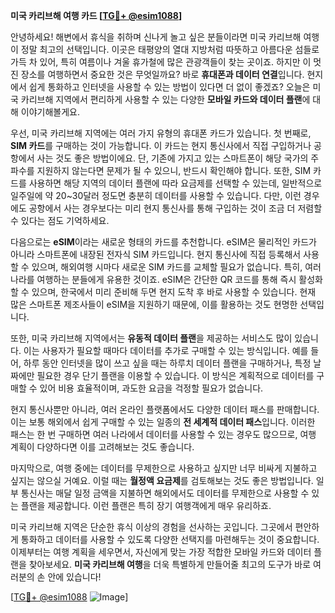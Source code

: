 **미국 카리브해 여행 카드 [[TG💪+ @esim1088](https://t.me/s/esim1088)]**

안녕하세요! 해변에서 휴식을 취하며 신나게 놀고 싶은 분들이라면 미국 카리브해 여행이 정말 최고의 선택입니다. 이곳은 태평양의 열대 지방처럼 따뜻하고 아름다운 섬들로 가득 차 있어, 특히 여름이나 겨울 휴가철에 많은 관광객들이 찾는 곳이죠. 하지만 이 멋진 장소를 여행하면서 중요한 것은 무엇일까요? 바로 **휴대폰과 데이터 연결**입니다. 현지에서 쉽게 통화하고 인터넷을 사용할 수 있는 방법이 있다면 더 없이 좋겠죠? 오늘은 미국 카리브해 지역에서 편리하게 사용할 수 있는 다양한 **모바일 카드와 데이터 플랜**에 대해 이야기해볼게요.

우선, 미국 카리브해 지역에는 여러 가지 유형의 휴대폰 카드가 있습니다. 첫 번째로, **SIM 카드**를 구매하는 것이 가능합니다. 이 카드는 현지 통신사에서 직접 구입하거나 공항에서 사는 것도 좋은 방법이에요. 단, 기존에 가지고 있는 스마트폰이 해당 국가의 주파수를 지원하지 않는다면 문제가 될 수 있으니, 반드시 확인해야 합니다. 또한, SIM 카드를 사용하면 해당 지역의 데이터 플랜에 따라 요금제를 선택할 수 있는데, 일반적으로 일주일에 약 20~30달러 정도면 충분히 데이터를 사용할 수 있습니다. 다만, 이런 경우에도 공항에서 사는 경우보다는 미리 현지 통신사를 통해 구입하는 것이 조금 더 저렴할 수 있다는 점도 기억하세요.

다음으로는 **eSIM**이라는 새로운 형태의 카드를 추천합니다. eSIM은 물리적인 카드가 아니라 스마트폰에 내장된 전자식 SIM 카드입니다. 현지 통신사에 직접 등록해서 사용할 수 있으며, 해외여행 시마다 새로운 SIM 카드를 교체할 필요가 없습니다. 특히, 여러 나라를 여행하는 분들에게 유용한 것이죠. eSIM은 간단한 QR 코드를 통해 즉시 활성화할 수 있으며, 한국에서 미리 준비해 두면 현지 도착 후 바로 사용할 수 있습니다. 현재 많은 스마트폰 제조사들이 eSIM을 지원하기 때문에, 이를 활용하는 것도 현명한 선택입니다.

또한, 미국 카리브해 지역에서는 **유동적 데이터 플랜**을 제공하는 서비스도 많이 있습니다. 이는 사용자가 필요할 때마다 데이터를 추가로 구매할 수 있는 방식입니다. 예를 들어, 하루 동안 인터넷을 많이 쓰고 싶을 때는 하루치 데이터 플랜을 구매하거나, 특정 날짜에만 필요한 경우 단기 플랜을 이용할 수 있습니다. 이 방식은 계획적으로 데이터를 구매할 수 있어 비용 효율적이며, 과도한 요금을 걱정할 필요가 없습니다.

현지 통신사뿐만 아니라, 여러 온라인 플랫폼에서도 다양한 데이터 패스를 판매합니다. 이는 보통 해외에서 쉽게 구매할 수 있는 일종의 **전 세계적 데이터 패스**입니다. 이러한 패스는 한 번 구매하면 여러 나라에서 데이터를 사용할 수 있는 경우도 많으므로, 여행 계획이 다양하다면 이를 고려해보는 것도 좋습니다.

마지막으로, 여행 중에는 데이터를 무제한으로 사용하고 싶지만 너무 비싸게 지불하고 싶지는 않으실 거예요. 이럴 때는 **월정액 요금제**를 검토해보는 것도 좋은 방법입니다. 일부 통신사는 매달 일정 금액을 지불하면 해외에서도 데이터를 무제한으로 사용할 수 있는 플랜을 제공합니다. 이런 플랜은 특히 장기 여행객에게 매우 유리하죠.

미국 카리브해 지역은 단순한 휴식 이상의 경험을 선사하는 곳입니다. 그곳에서 편안하게 통화하고 데이터를 사용할 수 있도록 다양한 선택지를 마련해두는 것이 중요합니다. 이제부터는 여행 계획을 세우면서, 자신에게 맞는 가장 적합한 모바일 카드와 데이터 플랜을 찾아보세요. **미국 카리브해 여행**을 더욱 특별하게 만들어줄 최고의 도구가 바로 여러분의 손 안에 있습니다!

[[TG💪+ @esim1088](https://t.me/s/esim1088) ![Image](https://i.postimg.cc/Y0z9fWf4/image.png)]